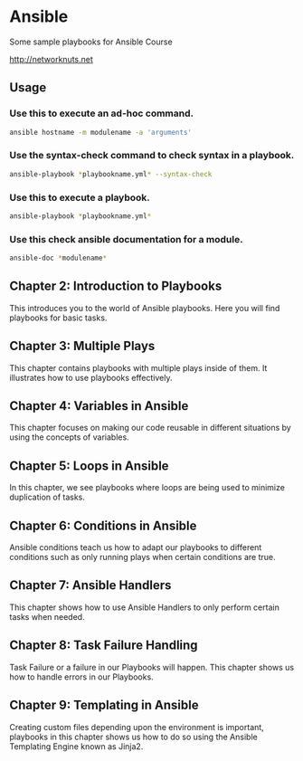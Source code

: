 # Ansible

Some sample playbooks for Ansible Course 

http://networknuts.net

## Usage

### Use this to execute an ad-hoc command.

```bash
ansible hostname -m modulename -a 'arguments'
```

### Use the syntax-check command to check syntax in a playbook.

```bash
ansible-playbook *playbookname.yml* --syntax-check
```

### Use this to execute a playbook.

```bash
ansible-playbook *playbookname.yml*
```

### Use this check ansible documentation for a module.

```bash
ansible-doc *modulename*
```

## Chapter 2: Introduction to Playbooks
This introduces you to the world of Ansible playbooks. Here you will find playbooks for basic tasks.

## Chapter 3: Multiple Plays
This chapter contains playbooks with multiple plays inside of them. It illustrates how to use playbooks effectively.

## Chapter 4: Variables in Ansible
This chapter focuses on making our code reusable in different situations by using the concepts of variables.

## Chapter 5: Loops in Ansible
In this chapter, we see playbooks where loops are being used to minimize duplication of tasks.

## Chapter 6: Conditions in Ansible
Ansible conditions teach us how to adapt our playbooks to different conditions such as only running plays when certain conditions are true.

## Chapter 7: Ansible Handlers
This chapter shows how to use Ansible Handlers to only perform certain tasks when needed.

## Chapter 8: Task Failure Handling
Task Failure or a failure in our Playbooks will happen. This chapter shows us how to handle errors in our Playbooks.

## Chapter 9: Templating in Ansible
Creating custom files depending upon the environment is important, playbooks in this chapter shows us how to do so using the Ansible Templating Engine known as Jinja2.
